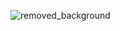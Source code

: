 ![removed_background](https://github.com/jonibek95/Remove_background/assets/84657258/96906953-4dfb-42d9-bb53-3da9a8435250)
